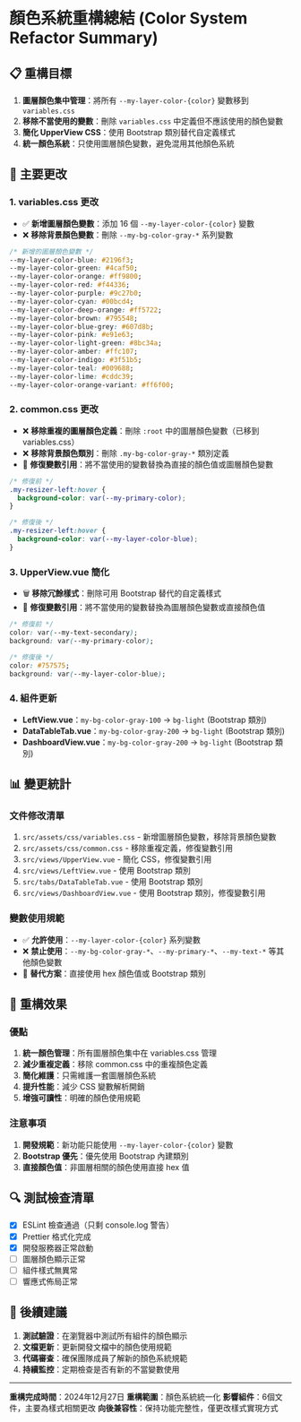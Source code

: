 # 顏色系統重構總結 (Color System Refactor Summary)

## 📋 重構目標

1. **圖層顏色集中管理**：將所有 `--my-layer-color-{color}` 變數移到 `variables.css`
2. **移除不當使用的變數**：刪除 `variables.css` 中定義但不應該使用的顏色變數
3. **簡化 UpperView CSS**：使用 Bootstrap 類別替代自定義樣式
4. **統一顏色系統**：只使用圖層顏色變數，避免混用其他顏色系統

## 🔧 主要更改

### 1. variables.css 更改
- ✅ **新增圖層顏色變數**：添加 16 個 `--my-layer-color-{color}` 變數
- ❌ **移除背景顏色變數**：刪除 `--my-bg-color-gray-*` 系列變數

```css
/* 新增的圖層顏色變數 */
--my-layer-color-blue: #2196f3;
--my-layer-color-green: #4caf50;
--my-layer-color-orange: #ff9800;
--my-layer-color-red: #f44336;
--my-layer-color-purple: #9c27b0;
--my-layer-color-cyan: #00bcd4;
--my-layer-color-deep-orange: #ff5722;
--my-layer-color-brown: #795548;
--my-layer-color-blue-grey: #607d8b;
--my-layer-color-pink: #e91e63;
--my-layer-color-light-green: #8bc34a;
--my-layer-color-amber: #ffc107;
--my-layer-color-indigo: #3f51b5;
--my-layer-color-teal: #009688;
--my-layer-color-lime: #cddc39;
--my-layer-color-orange-variant: #ff6f00;
```

### 2. common.css 更改
- ❌ **移除重複的圖層顏色定義**：刪除 `:root` 中的圖層顏色變數（已移到 variables.css）
- ❌ **移除背景顏色類別**：刪除 `.my-bg-color-gray-*` 類別定義
- 🔄 **修復變數引用**：將不當使用的變數替換為直接的顏色值或圖層顏色變數

```css
/* 修復前 */
.my-resizer-left:hover {
  background-color: var(--my-primary-color);
}

/* 修復後 */
.my-resizer-left:hover {
  background-color: var(--my-layer-color-blue);
}
```

### 3. UpperView.vue 簡化
- 🗑️ **移除冗餘樣式**：刪除可用 Bootstrap 替代的自定義樣式
- 🔄 **修復變數引用**：將不當使用的變數替換為圖層顏色變數或直接顏色值

```css
/* 修復前 */
color: var(--my-text-secondary);
background: var(--my-primary-color);

/* 修復後 */
color: #757575;
background: var(--my-layer-color-blue);
```

### 4. 組件更新
- **LeftView.vue**：`my-bg-color-gray-100` → `bg-light` (Bootstrap 類別)
- **DataTableTab.vue**：`my-bg-color-gray-200` → `bg-light` (Bootstrap 類別)
- **DashboardView.vue**：`my-bg-color-gray-200` → `bg-light` (Bootstrap 類別)

## 📊 變更統計

### 文件修改清單
1. `src/assets/css/variables.css` - 新增圖層顏色變數，移除背景顏色變數
2. `src/assets/css/common.css` - 移除重複定義，修復變數引用
3. `src/views/UpperView.vue` - 簡化 CSS，修復變數引用
4. `src/views/LeftView.vue` - 使用 Bootstrap 類別
5. `src/tabs/DataTableTab.vue` - 使用 Bootstrap 類別
6. `src/views/DashboardView.vue` - 使用 Bootstrap 類別，修復變數引用

### 變數使用規範
- ✅ **允許使用**：`--my-layer-color-{color}` 系列變數
- ❌ **禁止使用**：`--my-bg-color-gray-*`、`--my-primary-*`、`--my-text-*` 等其他顏色變數
- 🔄 **替代方案**：直接使用 hex 顏色值或 Bootstrap 類別

## 🎯 重構效果

### 優點
1. **統一顏色管理**：所有圖層顏色集中在 variables.css 管理
2. **減少重複定義**：移除 common.css 中的重複顏色定義
3. **簡化維護**：只需維護一套圖層顏色系統
4. **提升性能**：減少 CSS 變數解析開銷
5. **增強可讀性**：明確的顏色使用規範

### 注意事項
1. **開發規範**：新功能只能使用 `--my-layer-color-{color}` 變數
2. **Bootstrap 優先**：優先使用 Bootstrap 內建類別
3. **直接顏色值**：非圖層相關的顏色使用直接 hex 值

## 🔍 測試檢查清單

- [x] ESLint 檢查通過（只剩 console.log 警告）
- [x] Prettier 格式化完成
- [x] 開發服務器正常啟動
- [ ] 圖層顏色顯示正常
- [ ] 組件樣式無異常
- [ ] 響應式佈局正常

## 📝 後續建議

1. **測試驗證**：在瀏覽器中測試所有組件的顏色顯示
2. **文檔更新**：更新開發文檔中的顏色使用規範
3. **代碼審查**：確保團隊成員了解新的顏色系統規範
4. **持續監控**：定期檢查是否有新的不當變數使用

---

**重構完成時間**：2024年12月27日
**重構範圍**：顏色系統統一化
**影響組件**：6個文件，主要為樣式相關更改
**向後兼容性**：保持功能完整性，僅更改樣式實現方式
